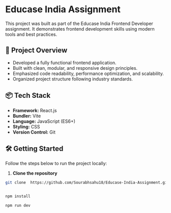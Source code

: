 # Educase India Assignment

This project was built as part of the Educase India Frontend Developer assignment. It demonstrates frontend development skills using modern tools and best practices.

## 🚀 Project Overview

- Developed a fully functional frontend application.
- Built with clean, modular, and responsive design principles.
- Emphasized code readability, performance optimization, and scalability.
- Organized project structure following industry standards.

## 📦 Tech Stack

- **Framework:** React.js
- **Bundler:** Vite
- **Language:** JavaScript (ES6+)
- **Styling:** CSS 
- **Version Control:** Git


## 🛠️ Getting Started

Follow the steps below to run the project locally:

1. **Clone the repository**

```bash
git clone  https://github.com/Sourabhsahu18/Educase-India-Assignment.git


npm install

npm run dev


